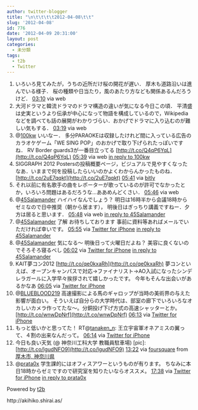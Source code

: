 ```yaml
---
author: twitter-blogger
title: "\n\t\t\t\t2012-04-08\t\t"
slug: '2012-04-08'
id: 776
date: '2012-04-09 20:31:00'
layout: post
categories:
  - 未分類
tags:
  - t2b
  - Twitter
---
```


<div xmlns:georss="http://www.georss.org/georss">

1.  <span><span>いろいろ見てみたが，うちの近所だけ桜の開花が遅い． 厚木も道路沿いは進んでいる様子． 桜の種類や日当たり，風のあたり方なども関係あるんだろうけど．</span> <span>[<span>03:10</span>](http://twitter.com/o_ob/status/188992218252574720) <span>via web</span></span></span>
2.  <span><span>大河ドラマと韓流ドラマのドラマ構造の違いが気になる今日この頃． 平清盛は史実というより伝承が中心になって物語を構成しているので，Wikipediaなどを調べても話の展開がわかりづらい．おかげでドラマに入り込むのが難しい気もする．</span> <span>[<span>03:19</span>](http://twitter.com/o_ob/status/188994431905570816) <span>via web</span></span></span>
3.  <span><span>@[100kw](http://twitter.com/100kw "100kw") いいなー． 多分PARAOKEは収録したけれど間に入っている広告のカラオケゲーム「WE SING POP」のおかげで取り下げられたっぽいですね． RV Border guards3が一番目立ってる [http://t.co/Q4qP6YqL](http://t.co/Q4qP6YqL)</span> <span>[<span>05:39</span>](http://twitter.com/o_ob/status/189029753699844096) <span>via web</span> [in reply to 100kw](http://twitter.com/100kw/status/188660579815260160)</span></span>
4.  <span><span>SIGGRAPH 2012 Postersの投稿概要ページ，ビジュアルで見やすくなったなあ．いままで何を投稿したらいいのかよくわからんかったものね． [http://t.co/2uE7qqkt](http://t.co/2uE7qqkt)</span> <span>[<span>05:41</span>](http://twitter.com/o_ob/status/189030135138222080) <span>via [bitly](http://bit.ly)</span></span></span>
5.  <span><span>それ以前に有名歌手の曲をレポーターが歌っているのが許可でなかったとか，いろいろ問題はあるだろうな…ああめんどくさい．</span> <span>[<span>05:46</span>](http://twitter.com/o_ob/status/189031426363105281) <span>via web</span></span></span>
6.  <span><span>@[45Salamander](http://twitter.com/45Salamander "45Salamander") ハイハイなんでしょう？ 明日は16時半から会議18時からゼミなので日中推奨（朝から居ます）， 明後日はぎっちり講義ですねー．夕方は居ると思います．</span> <span>[<span>05:48</span>](http://twitter.com/o_ob/status/189031890899042304) <span>via web</span> [in reply to 45Salamander](http://twitter.com/45Salamander/status/189031624040652800)</span></span>
7.  <span><span>@[45Salamander](http://twitter.com/45Salamander "45Salamander") 了解 お待ちしております 事前に資料等あればメールでいただければ幸いです。</span> <span>[<span>05:55</span>](http://twitter.com/o_ob/status/189033849659981824) <span>via [Twitter for iPhone](http://twitter.com/#!/download/iphone)</span> [in reply to 45Salamander](http://twitter.com/45Salamander/status/189032463052447747)</span></span>
8.  <span><span>@[45Salamander](http://twitter.com/45Salamander "45Salamander") 気になる～ 明後日って火曜日だよね？ 美容に良くないのでそろそろ寝るべし</span> <span>[<span>06:02</span>](http://twitter.com/o_ob/status/189035402034806784) <span>via [Twitter for iPhone](http://twitter.com/#!/download/iphone)</span> [in reply to 45Salamander](http://twitter.com/45Salamander/status/189034272320004100)</span></span>
9.  <span><span>KAIT夢コン2012 [http://t.co/qe0kxaRh](http://t.co/qe0kxaRh) 夢コンといえば、オープンキャンパスで対応→ファイナリスト→AO入試になったシンデレラガールに入学早々挨拶されて嬉しかったです。 今年もそんな出会いがあるかなあ</span> <span>[<span>06:05</span>](http://twitter.com/o_ob/status/189036336668360704) <span>via [Twitter for iPhone](http://twitter.com/#!/download/iphone)</span></span></span>
10.  <span><span>@[BLUEBLOOD219](http://twitter.com/BLUEBLOOD219 "BLUEBLOOD219") 高速撮影による馬のギャロップが当時の美術界の与えた影響が面白い。 そういえば自分らの大学時代は、部室の廊下でいろいろなオカしいカメラ作ってたな〜。分銅投げ下げ方式の高速シャッターとか。 [http://t.co/wnwDpNrf](http://t.co/wnwDpNrf)</span> <span>[<span>06:13</span>](http://twitter.com/o_ob/status/189038155545067520) <span>via [Twitter for iPhone](http://twitter.com/#!/download/iphone)</span></span></span>
11.  <span><span>もっと低いかと思ってた！ RT@[tanaken_n](http://twitter.com/tanaken_n "tanaken_n"): 王立宇宙軍オネアミスの翼って、４割の出来なんだって。</span> <span>[<span>06:14</span>](http://twitter.com/o_ob/status/189038558475075584) <span>via [Twitter for iPhone](http://twitter.com/#!/download/iphone)</span></span></span>
12.  <span><span>今日も良い天気 (@ 神奈川工科大学 教職員駐車場) [pic]: [http://t.co/lgudNFO9](http://t.co/lgudNFO9)</span> <span>[<span>13:22</span>](http://twitter.com/o_ob/status/189146339882438657) <span>via [foursquare](http://foursquare.com)</span> from [厚木市, 神奈川県<span></span>](http://maps.google.com/maps?q=35.48737940,139.34368054)</span></span>
13.  <span><span>@[prata0x](http://twitter.com/prata0x "prata0x") 学生課的にはオフィスアワーというものが有ります。 ちなみに本日18時からゼミですので研究室を知りたいならオススメ。</span> <span>[<span>17:38</span>](http://twitter.com/o_ob/status/189210770817552384) <span>via [Twitter for iPhone](http://twitter.com/#!/download/iphone)</span> [in reply to prata0x](http://twitter.com/prata0x/status/189208583341211649)</span></span>

</div>

Powered by [t2b](http://t2b.utilz.jp/)

<div>http://akihiko.shirai.as/</div>